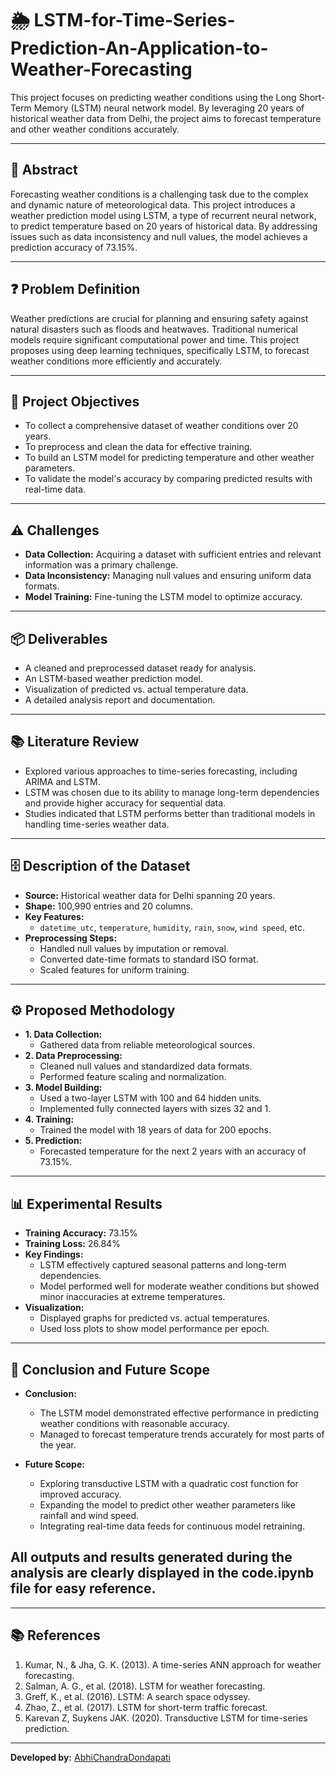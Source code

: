 # 🌦 LSTM-for-Time-Series-Prediction-An-Application-to-Weather-Forecasting

This project focuses on predicting weather conditions using the Long Short-Term Memory (LSTM) neural network model. By leveraging 20 years of historical weather data from Delhi, the project aims to forecast temperature and other weather conditions accurately. 

---

## 📌 Abstract

Forecasting weather conditions is a challenging task due to the complex and dynamic nature of meteorological data. This project introduces a weather prediction model using LSTM, a type of recurrent neural network, to predict temperature based on 20 years of historical data. By addressing issues such as data inconsistency and null values, the model achieves a prediction accuracy of 73.15%.

---

## ❓ Problem Definition

Weather predictions are crucial for planning and ensuring safety against natural disasters such as floods and heatwaves. Traditional numerical models require significant computational power and time. This project proposes using deep learning techniques, specifically LSTM, to forecast weather conditions more efficiently and accurately.

---

## 🎯 Project Objectives

- To collect a comprehensive dataset of weather conditions over 20 years.
- To preprocess and clean the data for effective training.
- To build an LSTM model for predicting temperature and other weather parameters.
- To validate the model's accuracy by comparing predicted results with real-time data.

---

## ⚠️ Challenges

- **Data Collection:** Acquiring a dataset with sufficient entries and relevant information was a primary challenge.
- **Data Inconsistency:** Managing null values and ensuring uniform data formats.
- **Model Training:** Fine-tuning the LSTM model to optimize accuracy.

---

## 📦 Deliverables

- A cleaned and preprocessed dataset ready for analysis.
- An LSTM-based weather prediction model.
- Visualization of predicted vs. actual temperature data.
- A detailed analysis report and documentation.

---

## 📚 Literature Review

- Explored various approaches to time-series forecasting, including ARIMA and LSTM.
- LSTM was chosen due to its ability to manage long-term dependencies and provide higher accuracy for sequential data.
- Studies indicated that LSTM performs better than traditional models in handling time-series weather data.

---

## 🗄 Description of the Dataset

- **Source:** Historical weather data for Delhi spanning 20 years.
- **Shape:** 100,990 entries and 20 columns.
- **Key Features:** 
  - `datetime_utc`, `temperature`, `humidity`, `rain`, `snow`, `wind speed`, etc.
- **Preprocessing Steps:**
  - Handled null values by imputation or removal.
  - Converted date-time formats to standard ISO format.
  - Scaled features for uniform training.

---

## ⚙️ Proposed Methodology

- **1. Data Collection:**
  - Gathered data from reliable meteorological sources.
- **2. Data Preprocessing:**
  - Cleaned null values and standardized data formats.
  - Performed feature scaling and normalization.
- **3. Model Building:**
  - Used a two-layer LSTM with 100 and 64 hidden units.
  - Implemented fully connected layers with sizes 32 and 1.
- **4. Training:**
  - Trained the model with 18 years of data for 200 epochs.
- **5. Prediction:**
  - Forecasted temperature for the next 2 years with an accuracy of 73.15%.

---

## 📊 Experimental Results

- **Training Accuracy:** 73.15%
- **Training Loss:** 26.84%
- **Key Findings:**
  - LSTM effectively captured seasonal patterns and long-term dependencies.
  - Model performed well for moderate weather conditions but showed minor inaccuracies at extreme temperatures.
- **Visualization:**
  - Displayed graphs for predicted vs. actual temperatures.
  - Used loss plots to show model performance per epoch.

---

## 🏁 Conclusion and Future Scope

- **Conclusion:**
  - The LSTM model demonstrated effective performance in predicting weather conditions with reasonable accuracy.
  - Managed to forecast temperature trends accurately for most parts of the year.

- **Future Scope:**
  - Exploring transductive LSTM with a quadratic cost function for improved accuracy.
  - Expanding the model to predict other weather parameters like rainfall and wind speed.
  - Integrating real-time data feeds for continuous model retraining.

## All outputs and results generated during the analysis are clearly displayed in the code.ipynb file for easy reference.

---

## 📚 References

1. Kumar, N., & Jha, G. K. (2013). A time-series ANN approach for weather forecasting.
2. Salman, A. G., et al. (2018). LSTM for weather forecasting.
3. Greff, K., et al. (2016). LSTM: A search space odyssey.
4. Zhao, Z., et al. (2017). LSTM for short-term traffic forecast.
5. Karevan Z, Suykens JAK. (2020). Transductive LSTM for time-series prediction.


---

**Developed by:** [AbhiChandraDondapati](https://github.com/AbhiChandraDondapati)  


